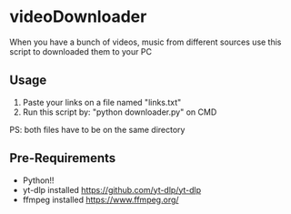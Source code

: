 # videoDownloader
When you have a bunch of videos, music from different sources use this script to downloaded them to your PC
## Usage
1) Paste your links on a file named "links.txt"
2) Run this script by: "python downloader.py" on CMD

PS: both files have to be on the same directory

## Pre-Requirements
- Python!!
- yt-dlp installed https://github.com/yt-dlp/yt-dlp
- ffmpeg installed https://www.ffmpeg.org/

